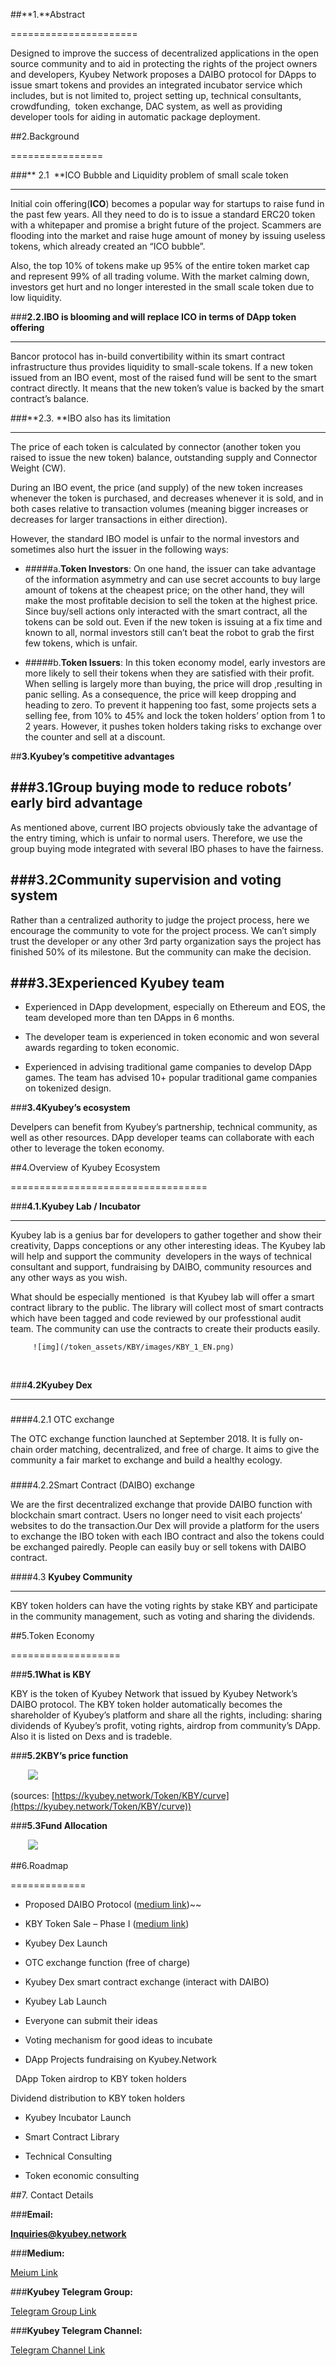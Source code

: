 ##**1.**Abstract


======================

Designed to improve the success of decentralized applications in the open source community and to aid in protecting the rights of the project owners and developers, Kyubey Network proposes a DAIBO protocol for DApps to issue smart tokens and provides an integrated incubator service which includes, but is not limited to, project setting up, technical consultants, crowdfunding,  token exchange, DAC system, as well as providing developer tools for aiding in automatic package deployment.

  

##2.Background


================

  

###** 2.1  **ICO Bubble and Liquidity problem of small scale token


----------------------------------------------------------------------

Initial coin offering(**ICO**) becomes a popular way for startups to raise fund in the past few years. All they need to do is to issue a standard ERC20 token with a whitepaper and promise a bright future of the project. Scammers are flooding into the market and raise huge amount of money by issuing useless tokens, which already created an “ICO bubble”.

  

Also, the top 10% of tokens make up 95% of the entire token market cap and represent 99% of all trading volume. With the market calming down, investors get hurt and no longer interested in the small scale token due to low liquidity.

  

###**2.2.IBO is blooming and will replace ICO in terms of DApp token offering**


--------------------------------------------------------------------------------

Bancor protocol has in-build convertibility within its smart contract infrastructure thus provides liquidity to small-scale tokens. If a new token issued from an IBO event, most of the raised fund will be sent to the smart contract directly. It means that the new token’s value is backed by the smart contract’s balance.

  

###**2.3. **IBO also has its limitation


--------------------------------------------

  

The price of each token is calculated by connector (another token you raised to issue the new token) balance, outstanding supply and Connector Weight (CW).

  

During an IBO event, the price (and supply) of the new token increases whenever the token is purchased, and decreases whenever it is sold, and in both cases relative to transaction volumes (meaning bigger increases or decreases for larger transactions in either direction).

  

However, the standard IBO model is unfair to the normal investors and sometimes also hurt the issuer in the following ways:

  

*   #####a.**Token Investors**:
On one hand, the issuer can take advantage of the information asymmetry and can use secret accounts to buy large amount of tokens at the cheapest price; on the other hand, they will make the most profitable decision to sell the token at the highest price. Since buy/sell actions only interacted with the smart contract, all the tokens can be sold out. Even if the new token is issuing at a fix time and known to all, normal investors still can’t beat the robot to grab the first few tokens, which is unfair.

  

*   #####b.**Token Issuers**:
In this token economy model, early investors are more likely to sell their tokens when they are satisfied with their  profit. When selling is largely more than buying, the price will drop ,resulting in panic selling. As a consequence, the price will keep dropping and heading to zero. To prevent it happening too fast, some projects sets a selling fee, from 10% to 45% and lock the token holders’ option from 1 to 2 years. However, it pushes token holders taking risks to exchange over the counter and sell at a discount.

  

##**3.Kyubey’s competitive advantages**

### 

###**3.1Group buying mode to reduce robots’ early bird advantage**
--------------------------------------------

As mentioned above, current IBO projects obviously take the advantage of the entry timing, which is unfair to normal users. Therefore, we use the group buying mode integrated with several IBO phases to have the fairness.

###**3.2Community supervision and voting system**
--------------------------------------------

Rather than a centralized authority to judge the project process, here we encourage the community to vote for the project process. We can’t simply trust the developer or any other 3rd party organization says the project has finished 50% of its milestone. But the community can make the decision.

###**3.3Experienced Kyubey team**
--------------------------------------------

*   Experienced in DApp development, especially on Ethereum and EOS, the team developed more than ten DApps in 6 months.
    

*   The developer team is experienced in token economic and won several awards regarding to token economic.
    

*   Experienced in advising traditional game companies to develop DApp games. The team has advised 10+ popular traditional game companies on tokenized design.      
    

###**3.4Kyubey’s ecosystem**

Develpers can benefit from Kyubey’s partnership, technical community, as well as other resources. DApp developer teams can collaborate with each other to leverage the token economy.

  

##4.Overview of Kyubey Ecosystem


==================================

###**4.1.Kyubey Lab / Incubator**


----------------------------------

Kyubey lab is a genius bar for developers to gather together and show their creativity, Dapps conceptions or any other interesting ideas.  The Kyubey lab will help and support the community  developers in the ways of technical consultant and support, fundraising by  DAIBO, community resources and any other ways as you wish.

What should be especially mentioned  is that  Kyubey lab will offer a smart contract library to the public. The library will collect most of smart contracts which have been tagged and code reviewed by our professtional audit team. The community can use the contracts to create their products easily.

         ![img](/token_assets/KBY/images/KBY_1_EN.png)
   


###**4.2Kyubey Dex**


---------------------

### 

####4.2.1  OTC exchange

The OTC exchange function launched at September 2018. It is fully on-chain order matching, decentralized, and free of charge. It aims to give the community a fair market to exchange and build a healthy ecology.

### 

####4.2.2Smart Contract (DAIBO) exchange

We are the first decentralized exchange that provide DAIBO function with blockchain smart contract.  Users no longer need to visit each projects’ websites to do the transaction.Our Dex will provide a platform for the users to exchange the IBO token with each IBO contract and also the tokens could be exchanged pairedly.  People can easily buy or sell tokens with DAIBO contract.

  

####4.3 **Kyubey Community**


----------------------------

KBY token holders can have the voting rights by stake KBY and participate in the community management, such as voting and sharing the dividends.

  

##5.Token Economy


===================

###**5.1What is KBY**

KBY is the token of Kyubey Network that issued by Kyubey Network’s DAIBO protocol. The KBY token holder automatically becomes the shareholder of Kyubey’s platform and share all the rights, including: sharing dividends of Kyubey’s profit, voting rights, airdrop from community’s DApp. Also it is listed on Dexs and is tradeble.

  

###**5.2KBY’s price function**

       ![](/token_assets/KBY/images/KBY_2.png)      

(sources: [https://kyubey.network/Token/KBY/curve](https://kyubey.network/Token/KBY/curve))

###**5.3Fund Allocation**

       ![](/token_assets/KBY/images/KBY_3_en.png)       
  

##6.Roadmap


=============


*   Proposed DAIBO Protocol ([medium link](https://medium.com/@kyubeynetwork/is-daibo-a-better-algorithm-to-issue-dapp-token-d21be380f81c))~~
    

*   KBY Token Sale – Phase I ([medium link](https://medium.com/@kyubeynetwork/the-first-daibo-on-kyubey-network-sold-out-in-twenty-minutes-c4dea2524b4a))
    

*   Kyubey Dex Launch
    

*   OTC exchange function (free of charge)
    

*   Kyubey Dex smart contract exchange (interact with DAIBO)
    

*   Kyubey Lab Launch
    

*   Everyone can submit their ideas
    

*   Voting mechanism for good ideas to incubate
    

*   DApp Projects fundraising on Kyubey.Network
    

  DApp Token airdrop to KBY token holders

  Dividend distribution to KBY token holders 

*   Kyubey Incubator Launch
    

*   Smart Contract Library
    

*   Technical Consulting
    

*   Token economic consulting
    

  

##7.  Contact Details
    

###**Email:**

**Inquiries@kyubey.network**

###**Medium:**

[Meium Link](https://medium.com/@kyubeynetwork/)

###**Kyubey Telegram Group:**

[Telegram Group Link](https://t.me/Kyubey_Network)

###**Kyubey Telegram Channel:**

[Telegram Channel Link](https://t.me/Kyubey\_Network\_Announcement)

